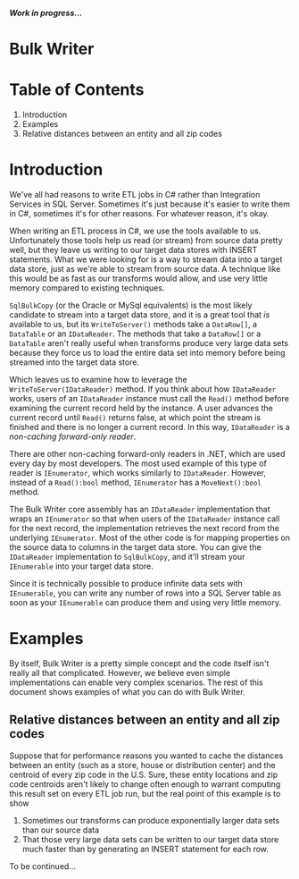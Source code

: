 ***Work in progress...***

Bulk Writer
===========

# Table of Contents #

1. Introduction
2. Examples
 1. Relative distances between an entity and all zip codes

# Introduction #

We've all had reasons to write ETL jobs in C# rather than Integration Services in SQL Server. Sometimes it's just because it's easier to write them in C#, sometimes it's for other reasons. For whatever reason, it's okay.

When writing an ETL process in C#, we use the tools available to us. Unfortunately those tools help us read (or stream) from source data pretty well, but they leave us writing to our target data stores with INSERT statements. What we were looking for is a way to stream data into a target data store, just as we're able to stream from source data. A technique like this would be as fast as our transforms would allow, and use very little memory compared to existing techniques.

`SqlBulkCopy` (or the Oracle or MySql equivalents) is the most likely candidate to stream into a target data store, and it is a great tool that *is* available to us, but its `WriteToServer()` methods take a `DataRow[]`, a `DataTable` or an `IDataReader`. The methods that take a `DataRow[]` or a `DataTable` aren't really useful when transforms produce very large data sets because they force us to load the entire data set into memory before being streamed into the target data store.

Which leaves us to examine how to leverage the `WriteToServer(IDataReader)` method. If you think about how `IDataReader` works, users of an `IDataReader` instance must call the `Read()` method before examining the current record held by the instance. A user advances the current record until `Read()` returns false, at which point the stream is finished and there is no longer a current record. In this way, `IDataReader` is a *non-caching forward-only reader*.

There are other non-caching forward-only readers in .NET, which are used every day by most developers. The most used example of this type of reader is `IEnumerator`, which works similarly to `IDataReader`. However, instead of a `Read():bool` method, `IEnumerator` has a `MoveNext():bool` method.

The Bulk Writer core assembly has an `IDataReader` implementation that wraps an `IEnumerator` so that when users of the `IDataReader` instance call for the next record, the implementation retrieves the next record from the underlying `IEnumerator`. Most of the other code is for  mapping properties on the source data to columns in the target data store. You can give the `IDataReader` implementation to `SqlBulkCopy`, and it'll stream your `IEnumerable` into your target data store.

Since it is technically possible to produce infinite data sets with `IEnumerable`, you can write any number of rows into a SQL Server table as soon as your `IEnumerable` can produce them and using very little memory.

# Examples #

By itself, Bulk Writer is a pretty simple concept and the code itself isn't really all that complicated. However, we believe even simple implementations can enable very complex scenarios. The rest of this document shows examples of what you can do with Bulk Writer.

## Relative distances between an entity and all zip codes ##

Suppose that for performance reasons you wanted to cache the distances between an entity (such as a store, house or distribution center) and the centroid of every zip code in the U.S. Sure, these entity locations and zip code centroids aren't likely to change often enough to warrant computing this result set on every ETL job run, but the real point of this example is to show

1. Sometimes our transforms can produce exponentially larger data sets than our source data
2. That those very large data sets can be written to our target data store much faster than by generating an INSERT statement for each row.

To be continued...